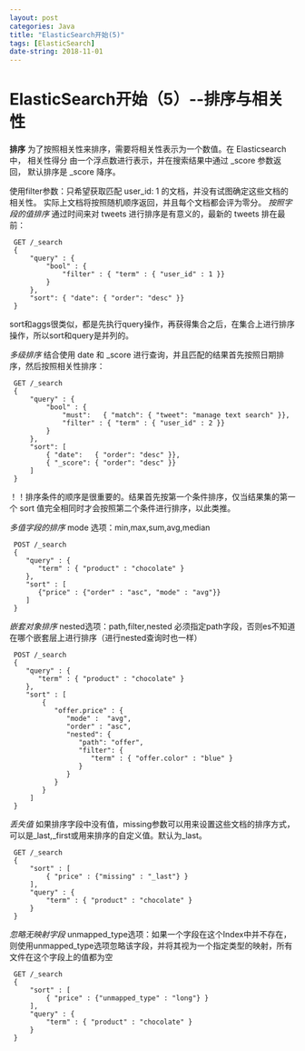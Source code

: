 ```yaml
---
layout: post
categories: Java
title: "ElasticSearch开始(5)"
tags: [ElasticSearch]
date-string: 2018-11-01
---
```

# ElasticSearch开始（5）--排序与相关性
**排序**
为了按照相关性来排序，需要将相关性表示为一个数值。在 Elasticsearch 中， 相关性得分 由一个浮点数进行表示，并在搜索结果中通过 _score 参数返回， 默认排序是 _score 降序。

使用filter参数：只希望获取匹配 user_id: 1 的文档，并没有试图确定这些文档的相关性。 实际上文档将按照随机顺序返回，并且每个文档都会评为零分。
*按照字段的值排序*
通过时间来对 tweets 进行排序是有意义的，最新的 tweets 排在最前：
```
 GET /_search
 {
     "query" : {
         "bool" : {
             "filter" : { "term" : { "user_id" : 1 }}
         }
     },
     "sort": { "date": { "order": "desc" }}
 }
 ```
sort和aggs很类似，都是先执行query操作，再获得集合之后，在集合上进行排序操作，所以sort和query是并列的。

*多级排序*
结合使用 date 和 _score 进行查询，并且匹配的结果首先按照日期排序，然后按照相关性排序：
```
 GET /_search
 {
     "query" : {
         "bool" : {
             "must":   { "match": { "tweet": "manage text search" }},
             "filter" : { "term" : { "user_id" : 2 }}
         }
     },
     "sort": [
         { "date":   { "order": "desc" }},
         { "_score": { "order": "desc" }}
     ]
 }
 ```
！！排序条件的顺序是很重要的。结果首先按第一个条件排序，仅当结果集的第一个 sort 值完全相同时才会按照第二个条件进行排序，以此类推。

*多值字段的排序*
mode 选项：min,max,sum,avg,median
```
 POST /_search
 {
    "query" : {
       "term" : { "product" : "chocolate" }
    },
    "sort" : [
       {"price" : {"order" : "asc", "mode" : "avg"}}
    ]
 }
 ```
 
*嵌套对象排序*
nested选项：path,filter,nested
必须指定path字段，否则es不知道在哪个嵌套层上进行排序（进行nested查询时也一样）
```
 POST /_search
 {
    "query" : {
       "term" : { "product" : "chocolate" }
    },
    "sort" : [
        {
           "offer.price" : {
              "mode" :  "avg",
              "order" : "asc",
              "nested": {
                 "path": "offer",
                 "filter": {
                    "term" : { "offer.color" : "blue" }
                 }
              }
           }
        }
     ]
 }
 ```
 
*丢失值*
如果排序字段中没有值，missing参数可以用来设置这些文档的排序方式，可以是_last,_first或用来排序的自定义值。默认为_last。
```
 GET /_search
 {
     "sort" : [
         { "price" : {"missing" : "_last"} }
     ],
     "query" : {
         "term" : { "product" : "chocolate" }
     }
 }
 ```
 
*忽略无映射字段*
unmapped_type选项：如果一个字段在这个Index中并不存在，则使用unmapped_type选项忽略该字段，并将其视为一个指定类型的映射，所有文件在这个字段上的值都为空
```
 GET /_search
 {
     "sort" : [
         { "price" : {"unmapped_type" : "long"} }
     ],
     "query" : {
         "term" : { "product" : "chocolate" }
     }
 }
 ```



